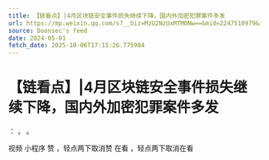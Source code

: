 ```yaml
---
title: 【链看点】|4月区块链安全事件损失继续下降，国内外加密犯罪案件多发
url: https://mp.weixin.qq.com/s?__biz=MzU2NzUxMTM0Nw==&mid=2247510979&idx=1&sn=9fbfe1da03819d9034843db9181cb8d6
source: Doonsec's feed
date: 2024-05-01
fetch_date: 2025-10-06T17:15:26.775984
---
```


# 【链看点】|4月区块链安全事件损失继续下降，国内外加密犯罪案件多发

：
，
。

视频
小程序
赞
，轻点两下取消赞
在看
，轻点两下取消在看